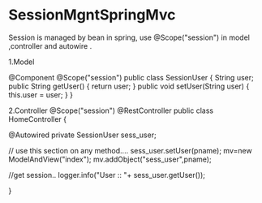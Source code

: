 # SessionMgntSpringMvc

Session is managed by bean in spring, use @Scope("session") in model ,controller and autowire . 

1.Model

@Component
@Scope("session")
public class SessionUser {
	String user;
	public String getUser() {
		return user;
	}
	public void setUser(String user) {
		this.user = user;
	}
}

2.Controller
@Scope("session")
@RestController
public class HomeController {

@Autowired
private SessionUser sess_user;

// use this section on any method....
sess_user.setUser(pname);
mv=new ModelAndView("index");
mv.addObject("sess_user",pname);

//get session..
 logger.info("User :: "+ sess_user.getUser());
		    
		    

}
